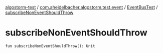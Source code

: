 [algostorm-test](../../index.md) / [com.aheidelbacher.algostorm.test.event](../index.md) / [EventBusTest](index.md) / [subscribeNonEventShouldThrow](.)

# subscribeNonEventShouldThrow

`fun subscribeNonEventShouldThrow(): Unit`